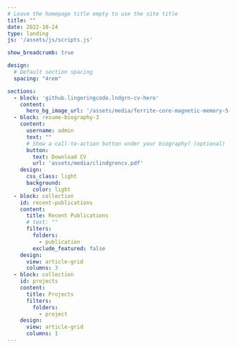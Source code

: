 ```yaml
---
# Leave the homepage title empty to use the site title
title: ""
date: 2022-10-24
type: landing
js: '/assets/js/scripts.js'

show_breadcrumb: true

design:
  # Default section spacing
  spacing: "4rem"

sections:
  - block: 'github.lingeringcode.lndgrn-cv-hero'
    content:
      hero_bg_image_url: '/assets/media/ferrite-core-magnetic-memory-5-patent-fig-logo.png'
  - block: resume-biography-3
    content:
      username: admin
      text: ""
      # Show a call-to-action button under your biography? (optional)
      button:
        text: Download CV
        url: 'assets/media/clindgrencv.pdf'
    design:
      css_class: light
      background:
        color: light
  - block: collection
    id: recent-publications
    content:
      title: Recent Publications
      # text: ""
      filters:
        folders:
          - publication
        exclude_featured: false
    design:
      view: article-grid
      columns: 3
  - block: collection
    id: projects
    content:
      title: Projects
      filters:
        folders:
          - project
    design:
      view: article-grid
      columns: 1
---
```


<script defer src="/assets/js/script.js"></script>